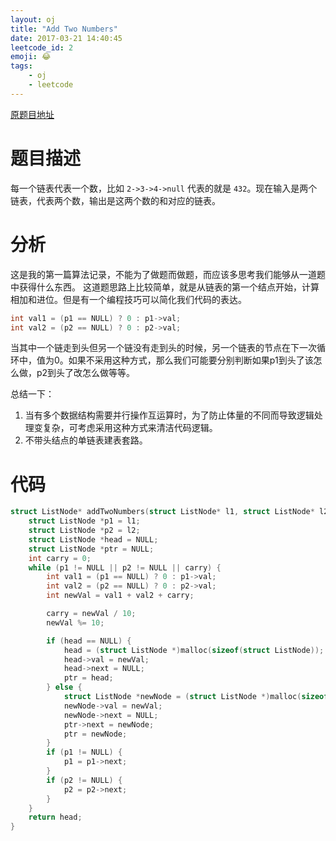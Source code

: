 ```yaml
---
layout: oj
title: "Add Two Numbers"
date: 2017-03-21 14:40:45
leetcode_id: 2
emoji: 😂
tags:
    - oj
    - leetcode
---
```


[原题目地址](https://leetcode.com/problems/add-two-numbers/#/description)

# 题目描述
每一个链表代表一个数，比如 `2->3->4->null` 代表的就是 `432`。现在输入是两个链表，代表两个数，输出是这两个数的和对应的链表。

# 分析
这是我的第一篇算法记录，不能为了做题而做题，而应该多思考我们能够从一道题中获得什么东西。
这道题思路上比较简单，就是从链表的第一个结点开始，计算相加和进位。但是有一个编程技巧可以简化我们代码的表达。
```c
int val1 = (p1 == NULL) ? 0 : p1->val;
int val2 = (p2 == NULL) ? 0 : p2->val;
```
当其中一个链走到头但另一个链没有走到头的时候，另一个链表的节点在下一次循环中，值为0。如果不采用这种方式，那么我们可能要分别判断如果p1到头了该怎么做，p2到头了改怎么做等等。

总结一下：
1. 当有多个数据结构需要并行操作互运算时，为了防止体量的不同而导致逻辑处理变复杂，可考虑采用这种方式来清洁代码逻辑。
2. 不带头结点的单链表建表套路。

# 代码
```c
struct ListNode* addTwoNumbers(struct ListNode* l1, struct ListNode* l2) {
    struct ListNode *p1 = l1;
    struct ListNode *p2 = l2;
    struct ListNode *head = NULL;
    struct ListNode *ptr = NULL;
    int carry = 0;
    while (p1 != NULL || p2 != NULL || carry) {
        int val1 = (p1 == NULL) ? 0 : p1->val;
        int val2 = (p2 == NULL) ? 0 : p2->val;
        int newVal = val1 + val2 + carry;

        carry = newVal / 10;
        newVal %= 10;

        if (head == NULL) {
            head = (struct ListNode *)malloc(sizeof(struct ListNode));
            head->val = newVal;
            head->next = NULL;
            ptr = head;
        } else {
            struct ListNode *newNode = (struct ListNode *)malloc(sizeof(struct ListNode));
            newNode->val = newVal;
            newNode->next = NULL;
            ptr->next = newNode;
            ptr = newNode;
        }
        if (p1 != NULL) {
            p1 = p1->next;
        }
        if (p2 != NULL) {
            p2 = p2->next;
        }
    }
    return head;
}
```

